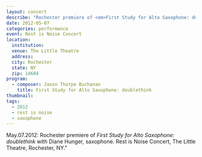 ```yaml
---
layout: concert
describe: "Rochester premiere of <em>First Study for Alto Saxophone: doublethink</em> with Diane Hunger, saxophone. Rest is Noise Concert, The Little Theatre, Rochester, NY."
date: 2012-05-07
categories: performance
event: Rest is Noise Concert
location:
  institution:
  venue: The Little Theatre
  address:
  city: Rochester
  state: NY
  zip: 14604
program:
  - composer: Jason Thorpe Buchanan
    title: First Study for Alto Saxophone: doublethink
thumbnail:  
tags:
  - 2012
  - rest is noise
  - saxophone
---
```


May.07.2012: Rochester premiere of <em>First Study for Alto Saxophone: doublethink</em> with Diane Hunger, saxophone. Rest is Noise Concert, The Little Theatre, Rochester, NY."
